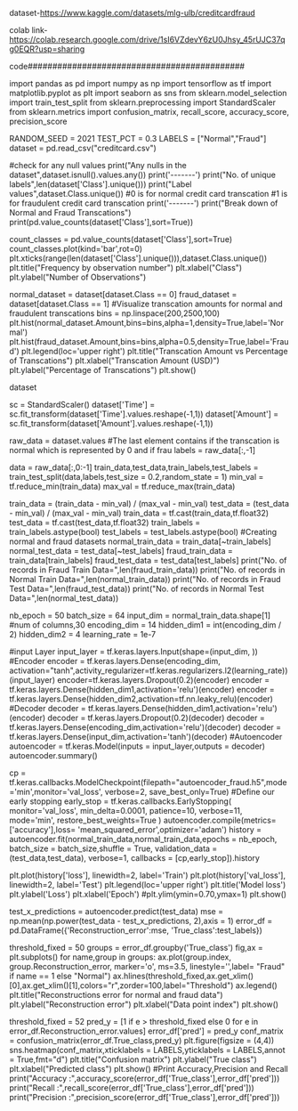 dataset-https://www.kaggle.com/datasets/mlg-ulb/creditcardfraud

colab link-https://colab.research.google.com/drive/1sI6VZdevY6zU0Jhsy_45rUJC37qg0EQR?usp=sharing


code############################################

import pandas as pd
import numpy as np
import tensorflow as tf
import matplotlib.pyplot as plt
import seaborn as sns
from sklearn.model_selection import train_test_split
from sklearn.preprocessing import StandardScaler
from sklearn.metrics import confusion_matrix, recall_score, accuracy_score, precision_score

RANDOM_SEED = 2021
TEST_PCT = 0.3
LABELS = ["Normal","Fraud"]
dataset = pd.read_csv("creditcard.csv")

#check for any null values
print("Any nulls in the dataset",dataset.isnull().values.any())
print('-------')
print("No. of unique labels",len(dataset['Class'].unique()))
print("Label values",dataset.Class.unique())
#0 is for normal credit card transcation
#1 is for fraudulent credit card transcation
print('-------')
print("Break down of Normal and Fraud Transcations")
print(pd.value_counts(dataset['Class'],sort=True))

count_classes = pd.value_counts(dataset['Class'],sort=True)
count_classes.plot(kind='bar',rot=0)
plt.xticks(range(len(dataset['Class'].unique())),dataset.Class.unique())
plt.title("Frequency by observation number")
plt.xlabel("Class")
plt.ylabel("Number of Observations")

normal_dataset = dataset[dataset.Class == 0]
fraud_dataset = dataset[dataset.Class == 1]
#Visualize transcation amounts for normal and fraudulent transcations
bins = np.linspace(200,2500,100)
plt.hist(normal_dataset.Amount,bins=bins,alpha=1,density=True,label='Normal')
plt.hist(fraud_dataset.Amount,bins=bins,alpha=0.5,density=True,label='Fraud')
plt.legend(loc='upper right')
plt.title("Transcation Amount vs Percentage of Transcations")
plt.xlabel("Transcation Amount (USD)")
plt.ylabel("Percentage of Transcations")
plt.show()

dataset

sc = StandardScaler()
dataset['Time'] = sc.fit_transform(dataset['Time'].values.reshape(-1,1))
dataset['Amount'] = sc.fit_transform(dataset['Amount'].values.reshape(-1,1))

raw_data = dataset.values
#The last element contains if the transcation is normal which is represented by 0 and if frau
labels = raw_data[:,-1]

data = raw_data[:,0:-1]
train_data,test_data,train_labels,test_labels = train_test_split(data,labels,test_size = 0.2,random_state = 1)
min_val = tf.reduce_min(train_data)
max_val = tf.reduce_max(train_data)

train_data = (train_data - min_val) / (max_val - min_val)
test_data = (test_data - min_val) / (max_val - min_val)
train_data = tf.cast(train_data,tf.float32)
test_data = tf.cast(test_data,tf.float32)
train_labels = train_labels.astype(bool)
test_labels = test_labels.astype(bool)
#Creating normal and fraud datasets
normal_train_data = train_data[~train_labels]
normal_test_data = test_data[~test_labels]
fraud_train_data = train_data[train_labels]
fraud_test_data = test_data[test_labels]
print("No. of records in Fraud Train Data=",len(fraud_train_data))
print("No. of records in Normal Train Data=",len(normal_train_data))
print("No. of records in Fraud Test Data=",len(fraud_test_data))
print("No. of records in Normal Test Data=",len(normal_test_data))

nb_epoch = 50
batch_size = 64
input_dim = normal_train_data.shape[1]
#num of columns,30
encoding_dim = 14
hidden_dim1 = int(encoding_dim / 2)
hidden_dim2 = 4
learning_rate = 1e-7

#input Layer
input_layer = tf.keras.layers.Input(shape=(input_dim, ))
#Encoder
encoder = tf.keras.layers.Dense(encoding_dim, activation="tanh",activity_regularizer=tf.keras.regularizers.l2(learning_rate))(input_layer)
encoder=tf.keras.layers.Dropout(0.2)(encoder)
encoder = tf.keras.layers.Dense(hidden_dim1,activation='relu')(encoder)
encoder = tf.keras.layers.Dense(hidden_dim2,activation=tf.nn.leaky_relu)(encoder)
#Decoder
decoder = tf.keras.layers.Dense(hidden_dim1,activation='relu')(encoder)
decoder = tf.keras.layers.Dropout(0.2)(decoder)
decoder = tf.keras.layers.Dense(encoding_dim,activation='relu')(decoder)
decoder = tf.keras.layers.Dense(input_dim,activation='tanh')(decoder)
#Autoencoder
autoencoder = tf.keras.Model(inputs = input_layer,outputs = decoder)
autoencoder.summary()

cp = tf.keras.callbacks.ModelCheckpoint(filepath="autoencoder_fraud.h5",mode='min',monitor='val_loss', verbose=2, save_best_only=True)
#Define our early stopping
early_stop = tf.keras.callbacks.EarlyStopping(
monitor='val_loss',
min_delta=0.0001,
patience=10,
verbose=11,
mode='min',
restore_best_weights=True
)
autoencoder.compile(metrics=['accuracy'],loss= 'mean_squared_error',optimizer='adam')
history = autoencoder.fit(normal_train_data,normal_train_data,epochs = nb_epoch,
batch_size = batch_size,shuffle = True,
validation_data = (test_data,test_data),
verbose=1,
callbacks = [cp,early_stop]).history

plt.plot(history['loss'], linewidth=2, label='Train')
plt.plot(history['val_loss'], linewidth=2, label='Test')
plt.legend(loc='upper right')
plt.title('Model loss')
plt.ylabel('Loss')
plt.xlabel('Epoch')
#plt.ylim(ymin=0.70,ymax=1)
plt.show()

test_x_predictions = autoencoder.predict(test_data)
mse = np.mean(np.power(test_data - test_x_predictions, 2),axis = 1)
error_df = pd.DataFrame({'Reconstruction_error':mse,
'True_class':test_labels})

threshold_fixed = 50
groups = error_df.groupby('True_class')
fig,ax = plt.subplots()
for name,group in groups:
 ax.plot(group.index, group.Reconstruction_error, marker='o', ms=3.5, linestyle='',label= "Fraud" if name == 1 else "Normal")
ax.hlines(threshold_fixed,ax.get_xlim()[0],ax.get_xlim()[1],colors="r",zorder=100,label="Threshold")
ax.legend()
plt.title("Reconstructions error for normal and fraud data")
plt.ylabel("Reconstruction error")
plt.xlabel("Data point index")
plt.show()

threshold_fixed = 52
pred_y = [1 if e > threshold_fixed else 0
for e in
error_df.Reconstruction_error.values]
error_df['pred'] = pred_y
conf_matrix = confusion_matrix(error_df.True_class,pred_y)
plt.figure(figsize = (4,4))
sns.heatmap(conf_matrix,xticklabels = LABELS,yticklabels = LABELS,annot = True,fmt="d")
plt.title("Confusion matrix")
plt.ylabel("True class")
plt.xlabel("Predicted class")
plt.show()
#Print Accuracy,Precision and Recall
print("Accuracy :",accuracy_score(error_df['True_class'],error_df['pred']))
print("Recall :",recall_score(error_df['True_class'],error_df['pred']))
print("Precision :",precision_score(error_df['True_class'],error_df['pred']))


